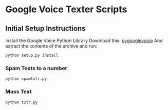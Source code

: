 # Google Voice Texter Scripts

## Initial Setup Instructions
Install the Google Voice Python Library
Download this:
[pygooglevoice](https://bwpayne-pygooglevoice-auth-fix.googlecode.com/archive/56f4aaf3b1804977205076861e19ef79359bd7dd.zip)
And extract the contents of the archive and run:
```
python setup.py install
```

### Spam Texts to a number
```
python spamtxtr.py
```

### Mass Text
```
python txtr.py
```